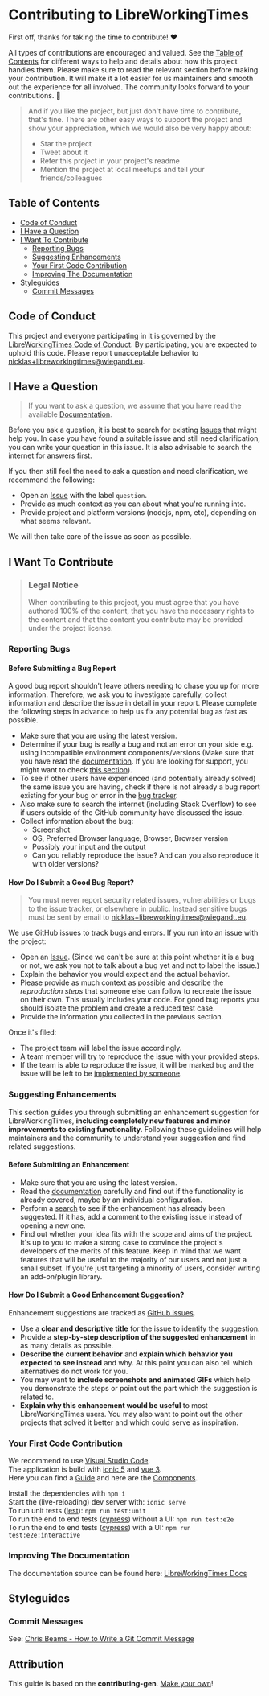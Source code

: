 <!-- omit in toc -->
# Contributing to LibreWorkingTimes

First off, thanks for taking the time to contribute! ❤️

All types of contributions are encouraged and valued. See the [Table of Contents](#table-of-contents) for different ways to help and details about how this project handles them. Please make sure to read the relevant section before making your contribution. It will make it a lot easier for us maintainers and smooth out the experience for all involved. The community looks forward to your contributions. 🎉

> And if you like the project, but just don't have time to contribute, that's fine. There are other easy ways to support the project and show your appreciation, which we would also be very happy about:
> - Star the project
> - Tweet about it
> - Refer this project in your project's readme
> - Mention the project at local meetups and tell your friends/colleagues

<!-- omit in toc -->
## Table of Contents

- [Code of Conduct](#code-of-conduct)
- [I Have a Question](#i-have-a-question)
- [I Want To Contribute](#i-want-to-contribute)
  - [Reporting Bugs](#reporting-bugs)
  - [Suggesting Enhancements](#suggesting-enhancements)
  - [Your First Code Contribution](#your-first-code-contribution)
  - [Improving The Documentation](#improving-the-documentation)
- [Styleguides](#styleguides)
  - [Commit Messages](#commit-messages)

## Code of Conduct

This project and everyone participating in it is governed by the
[LibreWorkingTimes Code of Conduct](https://github.com/Nicklas2751/LibreWorkingTimes/blob/master/CODE_OF_CONDUCT.md).
By participating, you are expected to uphold this code. Please report unacceptable behavior
to <nicklas+libreworkingtimes@wiegandt.eu>.

## I Have a Question

> If you want to ask a question, we assume that you have read the available [Documentation](https://docs.libreworkingtimes.github.io).

Before you ask a question, it is best to search for existing [Issues](https://github.com/Nicklas2751/LibreWorkingTimes/issues) that might help you. In case you have found a suitable issue and still need clarification, you can write your question in this issue. It is also advisable to search the internet for answers first.

If you then still feel the need to ask a question and need clarification, we recommend the following:

- Open an [Issue](https://github.com/Nicklas2751/LibreWorkingTimes/issues/new) with the label `question`.
- Provide as much context as you can about what you're running into.
- Provide project and platform versions (nodejs, npm, etc), depending on what seems relevant.

We will then take care of the issue as soon as possible.

## I Want To Contribute

> ### Legal Notice <!-- omit in toc -->
> When contributing to this project, you must agree that you have authored 100% of the content, that you have the necessary rights to the content and that the content you contribute may be provided under the project license.

### Reporting Bugs

<!-- omit in toc -->
#### Before Submitting a Bug Report

A good bug report shouldn't leave others needing to chase you up for more information. Therefore, we ask you to investigate carefully, collect information and describe the issue in detail in your report. Please complete the following steps in advance to help us fix any potential bug as fast as possible.

- Make sure that you are using the latest version.
- Determine if your bug is really a bug and not an error on your side e.g. using incompatible environment components/versions (Make sure that you have read the [documentation](https://docs.libreworkingtimes.github.io). If you are looking for support, you might want to check [this section](#i-have-a-question)).
- To see if other users have experienced (and potentially already solved) the same issue you are having, check if there is not already a bug report existing for your bug or error in the [bug tracker](https://github.com/Nicklas2751/LibreWorkingTimes/issues?q=label%3Abug).
- Also make sure to search the internet (including Stack Overflow) to see if users outside of the GitHub community have discussed the issue.
- Collect information about the bug:
  - Screenshot
  - OS, Preferred Browser language, Browser, Browser version
  - Possibly your input and the output
  - Can you reliably reproduce the issue? And can you also reproduce it with older versions?

<!-- omit in toc -->
#### How Do I Submit a Good Bug Report?

> You must never report security related issues, vulnerabilities or bugs to the issue tracker, or elsewhere in public. Instead sensitive bugs must be sent by email to <nicklas+libreworkingtimes@wiegandt.eu>.

We use GitHub issues to track bugs and errors. If you run into an issue with the project:

- Open an [Issue](https://github.com/Nicklas2751/LibreWorkingTimes/issues/new). (Since we can't be sure at this point whether it is a bug or not, we ask you not to talk about a bug yet and not to label the issue.)
- Explain the behavior you would expect and the actual behavior.
- Please provide as much context as possible and describe the *reproduction steps* that someone else can follow to recreate the issue on their own. This usually includes your code. For good bug reports you should isolate the problem and create a reduced test case.
- Provide the information you collected in the previous section.

Once it's filed:

- The project team will label the issue accordingly.
- A team member will try to reproduce the issue with your provided steps.
- If the team is able to reproduce the issue, it will be marked `bug` and the issue will be left to be [implemented by someone](#your-first-code-contribution).

### Suggesting Enhancements

This section guides you through submitting an enhancement suggestion for LibreWorkingTimes, **including completely new features and minor improvements to existing functionality**. Following these guidelines will help maintainers and the community to understand your suggestion and find related suggestions.

<!-- omit in toc -->
#### Before Submitting an Enhancement

- Make sure that you are using the latest version.
- Read the [documentation](https://docs.libreworkingtimes.github.io) carefully and find out if the functionality is already covered, maybe by an individual configuration.
- Perform a [search](https://github.com/Nicklas2751/LibreWorkingTimes/issues) to see if the enhancement has already been suggested. If it has, add a comment to the existing issue instead of opening a new one.
- Find out whether your idea fits with the scope and aims of the project. It's up to you to make a strong case to convince the project's developers of the merits of this feature. Keep in mind that we want features that will be useful to the majority of our users and not just a small subset. If you're just targeting a minority of users, consider writing an add-on/plugin library.

<!-- omit in toc -->
#### How Do I Submit a Good Enhancement Suggestion?

Enhancement suggestions are tracked as [GitHub issues](https://github.com/Nicklas2751/LibreWorkingTimes/issues).

- Use a **clear and descriptive title** for the issue to identify the suggestion.
- Provide a **step-by-step description of the suggested enhancement** in as many details as possible.
- **Describe the current behavior** and **explain which behavior you expected to see instead** and why. At this point you can also tell which alternatives do not work for you.
- You may want to **include screenshots and animated GIFs** which help you demonstrate the steps or point out the part which the suggestion is related to.
- **Explain why this enhancement would be useful** to most LibreWorkingTimes users. You may also want to point out the other projects that solved it better and which could serve as inspiration.

### Your First Code Contribution

We recommend to use [Visual Studio Code](https://code.visualstudio.com).\
The application is build with [ionic 5](https://ionicframework.com) and [vue 3](https://v3.vuejs.org).\
Here you can find a [Guide](https://ionicframework.com/docs/) and here are the [Components](https://ionicframework.com/docs/components).

Install the dependencies with `npm i`\
Start the (live-reloading) dev server with: `ionic serve`\
To run unit tests ([jest](https://jestjs.io)): `npm run test:unit`\
To run the end to end tests ([cypress](https://www.cypress.io)) without a UI: `npm run test:e2e`\
To run the end to end tests ([cypress](https://www.cypress.io)) with a UI: `npm run test:e2e:interactive`

### Improving The Documentation

The documentation source can be found here: [LibreWorkingTimes Docs](https://github.com/Nicklas2751/LibreWorkingTimesDocs)

## Styleguides

### Commit Messages

See: [Chris Beams - How to Write a Git Commit Message](https://chris.beams.io/posts/git-commit/)

<!-- omit in toc -->
## Attribution

This guide is based on the **contributing-gen**. [Make your own](https://github.com/bttger/contributing-gen)!

